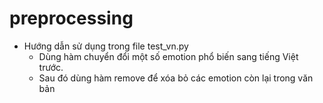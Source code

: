 # preprocessing
- Hướng dẫn sử dụng trong file test_vn.py
  - Dùng hàm chuyển đổi một số emotion phổ biến sang tiếng Việt trước.
  - Sau đó dùng hàm remove để xóa bỏ các emotion còn lại trong văn bản
